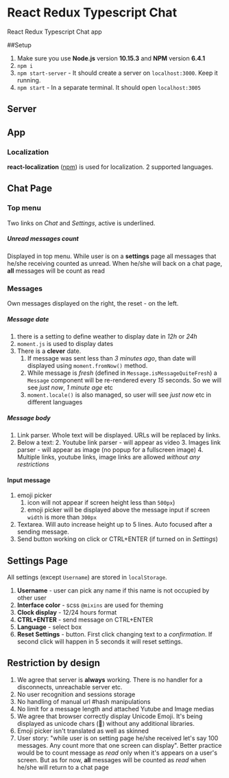 # React Redux Typescript Chat
React Redux Typescript Chat app

##Setup
1. Make sure you use **Node.js** version **10.15.3** and **NPM** version **6.4.1**
2. `npm i`
4. `npm start-server` - It should create a server on `localhost:3000`. Keep it running. 
5. `npm start` - In a separate terminal. It should open `localhost:3005`


## Server


## App

### Localization
**react-localization** ([npm](https://www.npmjs.com/package/react-localization)) is used for localization. 2 supported languages.

## Chat Page

### Top menu
Two links on _Chat_ and _Settings_, active is underlined.
##### Unread messages count
Displayed in top menu. While user is on a **settings** page all messages that he/she receiving counted as unread. When he/she will back on a chat page, **all** messages will be count as read   

### Messages
Own messages displayed on the right, the reset - on the left.

##### Message date
1. there is a setting to define weather to display date in _12h_ or _24h_ 
2. `moment.js` is used to display dates
3. There is a **clever** date. 
   1. If message was sent less than _3 minutes ago_, than date will displayed using `moment.fromNow()` method.
   2. While message is _fresh_ (defined in `Message.isMessageQuiteFresh`) a `Message` component will be re-rendered every _15_ seconds. So we will see _just now_, _1 minute age_ etc
   3. `moment.locale()` is also managed, so user will see _just now_ etc in different languages 

##### Message body
1. Link parser. Whole text will be displayed. URLs will be replaced by links.
3. Below a text:
    2. Youtube link parser - will appear as video
    3. Images link parser - will appear as image (no popup for a fullscreen image)
    4. Multiple links, youtube links, image links are allowed _without any restrictions_

#### Input message
1. emoji picker
   1. icon will not appear if screen height less than `500px`)
   2. emoji picker will be displayed above the message input if screen `width` is more than `300px`
2. Textarea. Will auto increase height up to 5 lines. Auto focused after a sending message.
3. Send button working on click or CTRL+ENTER (if turned on in _Settings_)

## Settings Page
All settings (except `Username`) are stored in `localStorage`.  
1. **Username** - user can pick any name if this name is not occupied by other user
2. **Interface color** - scss `@mixins` are used for theming
3. **Clock display** - 12/24 hours format
4. **CTRL+ENTER** - send message on CTRL+ENTER
5. **Language** - select box 
6. **Reset Settings** - button. First click changing text to a _confirmation_. If second click will happen in 5 seconds it will reset settings.    

## Restriction by design
1. We agree that server is **always** working. There is no handler for a disconnects, unreachable server etc.
2. No user recognition and sessions storage
3. No handling of manual url #hash manipulations
4. No limit for a message length and attached Yutube and Image medias
5. We agree that browser correctly display Unicode Emoji. It's being displayed as unicode chars (🦄) without any additional libraries.
6. Emoji picker isn't translated as well as skinned
7. User story: "while user is on setting page he/she received let's say 100 messages. Any count more that one screen can display". Better practice would be to count message as _read_ only when it's appears on a user's screen. But as for now, **all** messages will be counted as _read_ when he/she will return to a chat page


